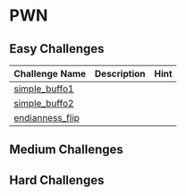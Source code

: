 # PWN

## Easy Challenges
| Challenge Name | Description  | Hint
|:-- |:-- |:--
| [simple_buffo1](simple_buffo1) | 
| [simple_buffo2](simple_bufio2) | 
| [endianness_flip](end_flip) |


## Medium Challenges


## Hard Challenges